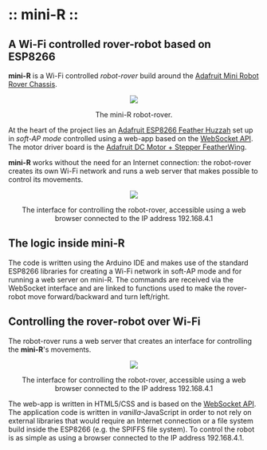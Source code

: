 # :: mini-R :: 
## A Wi-Fi controlled rover-robot based on ESP8266
**mini-R** is a Wi-Fi controlled _robot-rover_ build around the [Adafruit Mini Robot Rover Chassis](https://www.adafruit.com/product/2939).

<figure style="text-align: center; margin: auto">
  <img style="margin-bottom: 1em" src="https://www.idrovolante.org/img/mcu-esp8266-mini-r-08.jpg"/>
  <div class="caption">The mini-R robot-rover.</div>
</figure>

At the heart of the project lies an [Adafruit ESP8266 Feather Huzzah](https://www.adafruit.com/product/2821) set up in _soft-AP mode_ controlled using a web-app based on the [WebSocket API](https://developer.mozilla.org/en-US/docs/Web/API/WebSockets_API). The motor driver board is the [Adafruit DC Motor + Stepper FeatherWing](https://www.adafruit.com/product/2927).

**mini-R** works without the need for an Internet connection: the robot-rover creates its own Wi-Fi network and runs a web server that makes possible to control its movements.
<figure style="text-align: center; margin: auto">
  <img style="margin-bottom: 1em" src="https://www.idrovolante.org/img/mcu-esp8266-mini-r-09.png"/>
  <div class="caption">The interface for controlling the robot-rover, accessible using a web browser connected to the IP address 192.168.4.1</div>
</figure>

## The logic inside mini-R
The code is written using the Arduino IDE and makes use of the standard ESP8266 libraries for creating a Wi-Fi network in soft-AP mode and for running a web server on mini-R.
The commands are received via the WebSocket interface and are linked to functions used to make the rover-robot move forward/backward and turn left/right.


## Controlling the rover-robot over Wi-Fi
The robot-rover runs a web server that creates an interface for controlling the **mini-R**'s movements.

<figure style="text-align: center; margin: auto">
  <img style="margin-bottom: 1em" src="https://www.idrovolante.org/img/mcu-esp8266-mini-r-09.png"/>
  <div class="caption">The interface for controlling the robot-rover, accessible using a web browser connected to the IP address 192.168.4.1</div>
</figure>

The web-app is written in HTML5/CSS and is based on the [WebSocket API](https://developer.mozilla.org/en-US/docs/Web/API/WebSockets_API).
The application code is written in _vanilla_-JavaScript in order to not rely on external libraries that would require an Internet connection or a file system build inside the ESP8266 (e.g. the SPIFFS file system).
To control the robot is as simple as using a browser connected to the IP address 192.168.4.1.
